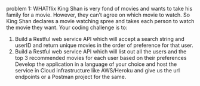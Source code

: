 problem 1: WHATflix
King Shan is very fond of movies and wants to take his family for a movie. However, they can’t agree on which movie to watch.
So King Shan declares a movie watching spree and takes each person to watch the movie they want. Your coding challenge
is to:
1. Build a Restful web service API which will accept a search string and userID and return unique movies in the order of
preference for that user.
2. Build a Restful web service API which will list out all the users and the top 3 recommended movies for each user based on
their preferences
Develop the application in a language of your choice and host the service in Cloud infrastructure like AWS/Heroku and give us
the url endpoints or a Postman project for the same.